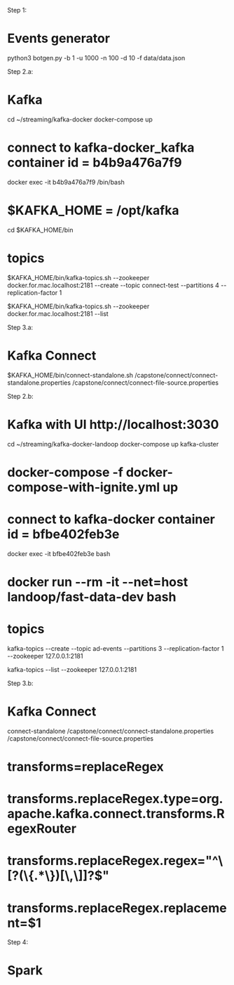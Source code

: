 Step 1:
# Events generator
python3 botgen.py -b 1 -u 1000 -n 100 -d 10 -f data/data.json

Step 2.a:
# Kafka
cd ~/streaming/kafka-docker
docker-compose up

# connect to kafka-docker_kafka container id = b4b9a476a7f9
docker exec -it b4b9a476a7f9 /bin/bash

# $KAFKA_HOME = /opt/kafka
cd $KAFKA_HOME/bin

# topics
$KAFKA_HOME/bin/kafka-topics.sh --zookeeper docker.for.mac.localhost:2181 --create --topic connect-test --partitions 4 --replication-factor 1

$KAFKA_HOME/bin/kafka-topics.sh --zookeeper docker.for.mac.localhost:2181 --list

Step 3.a:
# Kafka Connect
$KAFKA_HOME/bin/connect-standalone.sh /capstone/connect/connect-standalone.properties /capstone/connect/connect-file-source.properties

Step 2.b:
# Kafka with UI http://localhost:3030
cd ~/streaming/kafka-docker-landoop
docker-compose up kafka-cluster
# docker-compose -f docker-compose-with-ignite.yml up

# connect to kafka-docker container id = bfbe402feb3e
docker exec -it bfbe402feb3e bash
# docker run --rm -it --net=host landoop/fast-data-dev bash

# topics
kafka-topics --create --topic ad-events --partitions 3 --replication-factor 1 --zookeeper 127.0.0.1:2181

kafka-topics --list --zookeeper 127.0.0.1:2181




Step 3.b:
# Kafka Connect
connect-standalone /capstone/connect/connect-standalone.properties /capstone/connect/connect-file-source.properties


# transforms=replaceRegex
# transforms.replaceRegex.type=org.apache.kafka.connect.transforms.RegexRouter
# transforms.replaceRegex.regex="^\\[?(\\{.*\\})[\\,\\]]?$"
# transforms.replaceRegex.replacement=$1


Step 4:
# Spark





